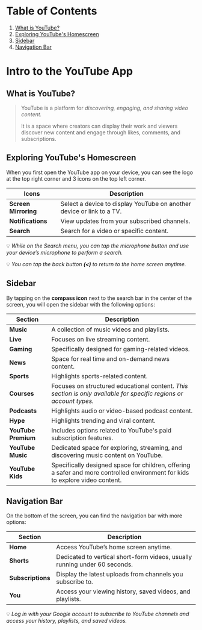 # Table of Contents
1. [What is YouTube?](#what-is-youtube)
2. [Exploring YouTube's Homescreen](#exploring-youtubes-homescreen) 
3. [Sidebar](#sidebar)
4. [Navigation Bar](#navigation-bar)

# Intro to the YouTube App
## What is YouTube?
> YouTube is a platform for *discovering, engaging, and sharing video content.*
>
> It is a space where creators can display their work and viewers discover new content and engage through likes, comments, and subscriptions.

## Exploring YouTube's Homescreen
When you first open the YouTube app on your device, you can see the logo at the top right corner and 3 icons on the top left corner.

| **Icons** | **Description** |
 --- | ---
| **Screen Mirroring** | Select a device to display YouTube on another device or link to a TV. |
| **Notifications** | View updates from your subscribed channels. |
| **Search** | Search for a video or specific content. |

💡 *While on the Search menu, you can tap the microphone button and use your device’s microphone to perform a search.*

💡 *You can tap the back button **(<)** to return to the home screen anytime.*

## Sidebar
By tapping on the **compass icon** next to the search bar in the center of the screen, you will open the sidebar with the following options:

| **Section** | **Description** |
 --- | ---
| **Music** | A collection of music videos and playlists. |
| **Live** | Focuses on live streaming content. |
| **Gaming** | Specifically designed for gaming-related videos. |
| **News** | Space for real time and on-demand news content. |
| **Sports** | Highlights sports-related content. |
| **Courses** | Focuses on structured educational content. *This section is only available for specific regions or account types.* |
| **Podcasts** | Highlights audio or video-based podcast content. |
| **Hype** | Highlights trending and viral content. |
| **YouTube Premium** | Includes options related to YouTube's paid subscription features. |
| **YouTube Music** | Dedicated space for exploring, streaming, and discovering music content on YouTube. |
| **YouTube Kids** | Specifically designed space for children, offering a safer and more controlled environment for kids to explore video content. |

## Navigation Bar
On the bottom of the screen, you can find the navigation bar with more options:

| **Section** | **Description** |
 --- | ---
| **Home** | Access YouTube’s home screen anytime. |
| **Shorts** | Dedicated to vertical short-form videos, usually running under 60 seconds. |
| **Subscriptions** | Display the latest uploads from channels you subscribe to.  
| **You** | Access your viewing history, saved videos, and playlists. 

💡 *Log in with your Google account to subscribe to YouTube channels and access your history, playlists, and saved videos.* 
